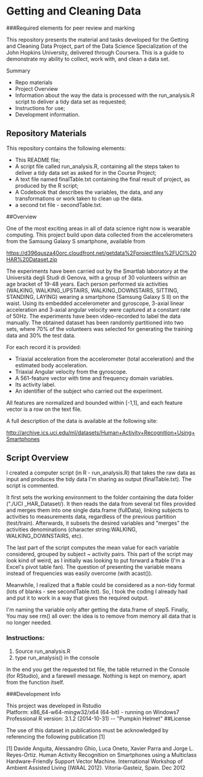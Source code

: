 # Getting and Cleaning Data 
###Required elements for peer review and marking 

This repository presents the material and tasks developed for the Getting and Cleaning Data Project, part of the Data Science Specialization of the John Hopkins University, delivered through Coursera.
This is a guide to demonstrate my ability to collect, work with, and clean a data set.

Summary
* Repo materials
* Project Overview
* Information about the way the data is processed with the run_analysis.R script to deliver a tidy data set as requested;
* Instructions for use;
* Development information.


## Repository Materials

This repository contains the following elements:

* This README file;
* A script file called run_analysis.R, containing all the steps taken to deliver a tidy data set as asked for in the Course Project;
* A text file named finalTable.txt containing the final result of project, as produced by the R script;
* A Codebook that describes the variables, the data, and any transformations or work taken to clean up the data.
* a second txt file - secondTable.txt.

##Overview

One of the most exciting areas in all of data science right now is wearable computing.
This project build upon data collected from the accelerometers from the Samsung Galaxy S smartphone, available from

https://d396qusza40orc.cloudfront.net/getdata%2Fprojectfiles%2FUCI%20HAR%20Dataset.zip

The experiments have been carried out by the Smartlab laboratory at the Università degli Studi di Genova, with a group of 30 volunteers within an age bracket of 19-48 years. Each person performed six activities (WALKING, WALKING_UPSTAIRS, WALKING_DOWNSTAIRS, SITTING, STANDING, LAYING) wearing a smartphone (Samsung Galaxy S II) on the waist. Using its embedded accelerometer and gyroscope, 3-axial linear acceleration and 3-axial angular velocity were captured at a constant rate of 50Hz. The experiments have been video-recorded to label the data manually. The obtained dataset has been randomly partitioned into two sets, where 70% of the volunteers was selected for generating the training data and 30% the test data. 

For each record it is provided:

* Triaxial acceleration from the accelerometer (total acceleration) and the estimated body acceleration.
* Triaxial Angular velocity from the gyroscope. 
* A 561-feature vector with time and frequency domain variables. 
* Its activity label. 
* An identifier of the subject who carried out the experiment.

All features are normalized and bounded within [-1,1], and each feature vector is a row on the text file.

A full description of the data is available at the following site: 

http://archive.ics.uci.edu/ml/datasets/Human+Activity+Recognition+Using+Smartphones 

## Script Overview

I created a computer script (in R - run_analysis.R) that takes the raw data as input and produces the tidy data I'm sharing as output (finalTable.txt). 
The script is commented. 

It first sets the working environment to the folder containing the data folder ("./UCI _HAR_Dataset/). 
It then reads the data from several txt files provided and merges them into one single data.frame (fullData), linking subjects to activities to measurements data, regardless of the previous partition (test/train). 
Afterwards, it subsets the desired variables and "merges" the activities denominations (character string:WALKING, WALKING_DOWNSTAIRS, etc).

The last part of the script computes the mean value for each variable considered, grouped by subject ~ activity pairs.
This part of the script may look kind of weird, as I initially was looking to put forward a ftable (I'm a Excel's pivot table fan). 
The question of presenting the variable means instead of frequencies was easily overcome (with acast()). 

Meanwhile, I realized that a ftable could be considered as a non-tidy format (lots of blanks - see secondTable.txt). 
So, I took the coding I already had and put it to work in a way that gives the required output. 

I'm naming the variable only after getting the data.frame of step5. 
Finally, You may see rm() all over: the idea is to remove from memory all data that is no longer needed.

### Instructions:

1. Source run_analysis.R
2. type run_analysis() in the console

In the end you get the requested txt file, the table returned in the Console (for RStudio), and a farewell message. Nothing is kept on memory, apart from the function itself.

###Development Info

This project was developed in Rstudio  
Platform: x86_64-w64-mingw32/x64 (64-bit) - running on Windows7 Professional
R version: 3.1.2 (2014-10-31) -- "Pumpkin Helmet"
##License 

The use of this dataset in publications must be acknowledged by referencing the following publication [1] 

[1] Davide Anguita, Alessandro Ghio, Luca Oneto, Xavier Parra and Jorge L. Reyes-Ortiz. Human Activity Recognition on Smartphones using a Multiclass Hardware-Friendly Support Vector Machine. International Workshop of Ambient Assisted Living (IWAAL 2012). Vitoria-Gasteiz, Spain. Dec 2012